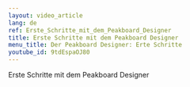 ```yaml
---
layout: video_article
lang: de
ref: Erste_Schritte_mit_dem_Peakboard_Designer
title: Erste Schritte mit dem Peakboard Designer
menu_title: Der Peakboard Designer: Erte Schritte
youtube_id: 9tdEspaOJ80
---
```


Erste Schritte mit dem Peakboard Designer
